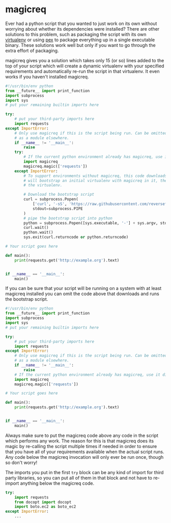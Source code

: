 # magicreq

Ever had a python script that you wanted to just work on its own without worrying about whether its dependencies were installed? There are other solutions to this problem, such as packaging the script with its own [virtualenv](https://pypi.python.org/pypi/virtualenv) or using [pex](https://pypi.python.org/pypi/pex) to package everything up in a single executable binary. These solutions work well but only if you want to go through the extra effort of packaging.

magicreq gives you a solution which takes only 15 (or so) lines added to the top of your script which will create a dynamic virtualenv with your specified requirements and automatically re-run the script in that virtualenv. It even works if you haven't installed magicreq.

```python
#!/usr/bin/env python
from __future__ import print_function
import subprocess
import sys
# put your remaining builtin imports here

try:
    # put your third-party imports here
    import requests
except ImportError:
    # Only use magicreq if this is the script being run. Can be omitted if you don't use this file
    # as a module elsewhere.
    if __name__ != '__main__':
        raise
    try:
        # If the current python environment already has magicreq, use it directly
        import magicreq
        magicreq.magic(['requests'])
    except ImportError:
        # To support environments without magicreq, this code downloads a bootstrap script which
        # will bootstrap an initial virtualenv with magicreq in it, then re-run this script within
        # the virtualenv.

        # Download the bootstrap script
        curl = subprocess.Popen(
            ['curl', '-sS', 'https://raw.githubusercontent.com/reversefold/magicreq/0.2.0/bootstrap.py'],
            stdout=subprocess.PIPE
        )
        # pipe the bootstrap script into python
        python = subprocess.Popen([sys.executable, '-'] + sys.argv, stdin=curl.stdout)
        curl.wait()
        python.wait()
        sys.exit(curl.returncode or python.returncode)

# Your script goes here

def main():
    print(requests.get('http://example.org').text)


if __name__ == '__main__':
    main()
```

If you can be sure that your script will be running on a system with at least magicreq installed you can omit the code above that downloads and runs the bootstrap script.

```python
#!/usr/bin/env python
from __future__ import print_function
import subprocess
import sys
# put your remaining builtin imports here

try:
    # put your third-party imports here
    import requests
except ImportError:
    # Only use magicreq if this is the script being run. Can be omitted if you don't use this file
    # as a module elsewhere.
    if __name__ != '__main__':
        raise
    # If the current python environment already has magicreq, use it directly
    import magicreq
    magicreq.magic(['requests'])

# Your script goes here

def main():
    print(requests.get('http://example.org').text)


if __name__ == '__main__':
    main()
```

Always make sure to put the magicreq code above any code in the script which performs any work. The reason for this is that magicreq does its magic by re-calling the script multiple times if needed in order to ensure that you have all of your requirements available when the actual script runs. Any code below the magicreq invocation will only ever be run once, though so don't worry!

The imports you put in the first `try` block can be any kind of import for third party libraries, so you can put all of them in that block and not have to re-import anything below the magicreq code.
```python
try:
    import requests
    from docopt import docopt
    import boto.ec2 as boto_ec2
except ImportError:
    ...
```